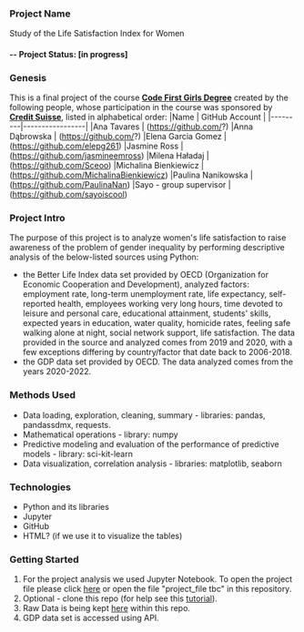 ### Project Name
Study of the Life Satisfaction Index for Women

#### -- Project Status: [in progress]

### Genesis
This is a final project of the course **[Code First Girls Degree](https://codefirstgirls.com/courses/cfgdegree/)** created by the following people, whose participation in the course was sponsored by **[Credit Suisse](https://www.credit-suisse.com/)**, listed in alphabetical order:
|Name     |  GitHub Account   | 
|---------|-----------------|
|Ana Tavares | (https://github.com/?)
|Anna Dąbrowska | (https://github.com/?)
|Elena Garcia Gomez | (https://github.com/elepg261)
|Jasmine Ross | (https://github.com/jasmineemross)
|Milena Haładaj | (https://github.com/Sceoo)
|Michalina Bienkiewicz | (https://github.com/MichalinaBienkiewicz)
|Paulina Nanikowska | (https://github.com/PaulinaNan)
|Sayo - group supervisor | (https://github.com/sayoiscool)

### Project Intro
The purpose of this project is to analyze women's life satisfaction to raise awareness of the problem of gender inequality by performing descriptive analysis of the below-listed sources using Python:
- the Better Life Index data set provided by OECD (Organization for Economic Cooperation and Development), analyzed factors: employment rate, long-term unemployment rate, life expectancy, self-reported health, employees working very long hours, time devoted to leisure and personal care, educational attainment, students' skills, expected years in education, water quality, homicide rates, feeling safe walking alone at night, social network support, life satisfaction. The data provided in the source and analyzed comes from 2019 and 2020, with a few exceptions differing by country/factor that date back to 2006-2018. 
- the GDP data set provided by OECD. The data analyzed comes from the years 2020-2022.

### Methods Used
* Data loading, exploration, cleaning, summary - libraries: pandas, pandassdmx, requests.
* Mathematical operations - library: numpy
* Predictive modeling and evaluation of the performance of predictive models - library: sci-kit-learn
* Data visualization, correlation analysis - libraries: matplotlib, seaborn

### Technologies
* Python and its libraries
* Jupyter
* GitHub
* HTML? (if we use it to visualize the tables)

### Getting Started
1. For the project analysis we used Jupyter Notebook. To open the project file please click [here](?link) or open the file "project_file tbc" in this repository.
2. Optional - clone this repo (for help see this [tutorial](https://help.github.com/articles/cloning-a-repository/)).
3. Raw Data is being kept [here](https://github.com/Sceoo/FINAL_PROJECT/tree/main/data) within this repo.
4. GDP data set is accessed using API. 
